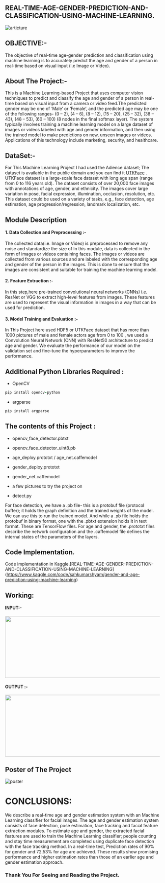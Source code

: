 ## REAL-TIME-AGE-GENDER-PREDICTION-AND-CLASSIFICATION-USING-MACHINE-LEARNING.

![articture](https://user-images.githubusercontent.com/84222697/235092372-11100e97-7b88-44bc-ab26-636144919f55.jpg)


## OBJECTIVE:-
The objective of real-time age-gender prediction and classification using machine learning is to accurately predict the age and gender of a person in real-time based on visual input (i.e Image or Video).
## About The Project:-
This is a Machine Learning-based Project that uses computer vision techniques to predict and classify the age and gender of a person in real-time based on visual input from a camera or video feed.The predicted gender may be one of ‘Male’ or ‘Female’, and the predicted age may be one of the following ranges- (0 – 2), (4 – 6), (8 – 12), (15 – 20), (25 – 32), (38 – 43), (48 – 53), (60 – 100) (8 nodes in the final softmax layer). The system typically involves training a machine learning model on a large dataset of images or videos labeled with age and gender information, and then using the trained model to make predictions on new, unseen images or videos. Applications of this technology include marketing, security, and healthcare.
## DataSet:-
For This Machine Learning Project I had used the Adience dataset; The dataset is available in the public domain and you can find it [UTKFace](https://www.kaggle.com/datasets/jangedoo/utkface-new) . UTKFace dataset is a large-scale face dataset with long age span (range from 0 to 116 years old). The dataset consists of over 20,000 face images with annotations of age, gender, and ethnicity. The images cover large variation in pose, facial expression, illumination, occlusion, resolution, etc. This dataset could be used on a variety of tasks, e.g., face detection, age estimation, age progression/regression, landmark localization, etc.

## Module Description
#### 1. Data Collection and Preprocessing :-
The collected data(i.e. Image or Video) is preprocessed to remove any noise and
standardize the size of In this module, data is collected in the form of images or
videos containing faces. The images or videos are collected from various sources
and are labeled with the corresponding age and gender of the person in the images.
This is done to ensure that the images are consistent and suitable for training the
machine learning model.

#### 2. Feature Extraction :-
In this step,here pre-trained convolutional neural networks (CNNs) i.e. ResNet or
VGG to extract high-level features from images. These features are used to represent
the visual information in images in a way that can be used for prediction.

#### 3. Model Training and Evaluation :-
In This Project here used HDF5 or UTKFace dataset that has more than 1000 pictures of male and female actors
age from 0 to 100 , we used a Convolution Neural Network (CNN) with ResNet50
architecture to predict age and gender. We evaluate the performance of our model on
the validation set and fine-tune the hyperparameters to improve the performance.

## Additional Python Libraries Required :
+ OpenCV
```ruby
pip install opencv-python
```
- argparse
```ruby
pip install argparse
```

## The contents of this Project :
+ opencv_face_detector.pbtxt
- opencv_face_detector_uint8.pb
+ age_deploy.prototxt
/ age_net.caffemodel
* gender_deploy.prototxt
+ gender_net.caffemodel
- a few pictures to try the project on
+ detect.py

For face detection, we have a .pb file- this is a protobuf file (protocol buffer); it holds the graph definition and the trained weights of the model. We can use this to run the trained model. And while a .pb file holds the protobuf in binary format, one with the .pbtxt extension holds it in text format. These are TensorFlow files. For age and gender, the .prototxt files describe the network configuration and the .caffemodel file defines the internal states of the parameters of the layers.
## Code Implementation.
Code implementation in Kaggle.[REAL-TIME-AGE-GENDER-PREDICTION-AND-CLASSIFICATION-USING-MACHINE-LEARNING] (https://www.kaggle.com/code/sahkumarshyam/gender-and-age-prediction-using-machine-learning)
## Working:
#### INPUT:-

<img src="https://user-images.githubusercontent.com/84222697/230326843-7e083992-3c05-48d6-b4d6-a2da8a20da9a.png" width="700" height="200">

#### OUTPUT :-

<img src="https://user-images.githubusercontent.com/84222697/224467378-e87c35c7-eded-49e2-9ba3-9e62e791c9d8.png" width="700" height="200">

## Poster of The Project
![poster](https://user-images.githubusercontent.com/84222697/234810089-4d93a511-9284-43fd-956b-9b7a758f6e36.png)

# CONCLUSIONS:
We  describe  a  real-time  age  and  gender  estimation  system  with  an  Machine Learning classifier  for  facial images.  The  age  and  gender  estimation  system  consists  of  face  detection,  pose  estimation,  face tracking  and  facial  feature  extraction  modules.  To  estimate  age  and  gender,  the  extracted  facial features  are  used  to train  the Machine Learning classifier;  people  counting  and  stay time  measurement  are completed using duplicate face detection with the face tracking method. In a real-time test, Prediction rates of 90%  for gender and 72.53% for age are achieved. These results show promising performance and higher estimation rates than those of an earlier age and gender estimation approach.
### Thank You For Seeing and Reading the Project.
